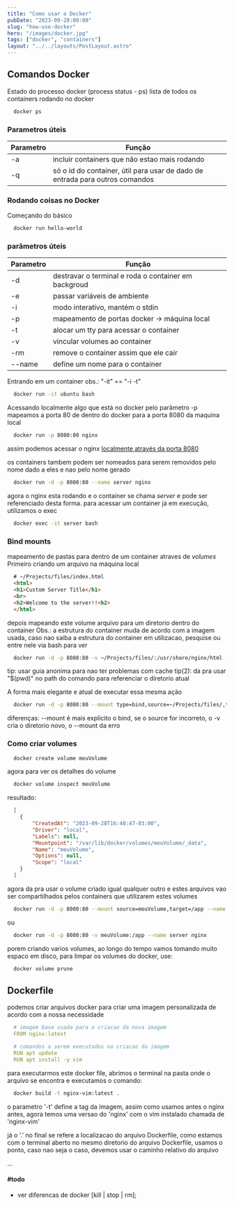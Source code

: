 ```yaml
---
title: "Como usar o Docker"
pubDate: "2023-09-28:00:00"
slug: "how-use-docker"
hero: "/images/docker.jpg"
tags: ["docker", "containers"]
layout: "../../layouts/PostLayout.astro"
---
```


## Comandos Docker

Estado do processo docker (process status - ps)
lista de todos os containers rodando no docker

``` sh
  docker ps
```

### Parametros úteis

| Parametro | Função                                                                       |
| --------- | ---------------------------------------------------------------------------- |
| -a        | incluir containers que não estao mais rodando                                |
| -q        | só o id do container, útil para usar de dado de entrada para outros comandos |

### Rodando coisas no Docker

Começando do básico

``` sh
  docker run hello-world
```

### parâmetros úteis

| Parametro | Função                                               |
| --------- | ---------------------------------------------------- |
| -d        | destravar o terminal e roda o container em backgroud |
| -e        | passar variáveis de ambiente                         |
| -i        | modo interativo, mantém o stdin                      |
| -p        | mapeamento de portas docker -> máquina local         |
| -t        | alocar um tty para acessar o container               |
| -v        | vincular volumes ao container                        |
| -rm       | remove o container assim que ele cair                |
| --name    | define um nome para o container                      |


Entrando em um container
obs.:  "-it"  ==  "-i -t" 

``` sh
  docker run -it ubuntu bash
```

Acessando localmente algo que está no docker
pelo parâmetro -p mapeamos a porta 80 de dentro do docker para a porta 8080 da maquina local

``` sh
  docker run -p 8080:80 nginx
```

assim podemos acessar o nginx [localmente através da porta 8080](http://localhost:8080)


os containers tambem podem ser nomeados para serem removidos pelo nome dado a eles e nao pelo nome gerado

``` sh
  docker run -d -p 8080:80 --name server nginx
```

agora o nginx esta rodando e o container se chama _server_ e pode ser referenciado desta forma.
para acessar um container já em execução, utilizamos o exec

``` sh
  docker exec -it server bash
```

### Bind mounts 
mapeamento de pastas para dentro de um container atraves de _volumes_
Primeiro criando um arquivo na máquina local

```` html
  # ~/Projects/files/index.html
  <html>
  <h1>Custom Server Title</h1>
  <br>
  <h2>Welcome to the server!!<h2>
  </html>
````

depois mapeando este volume arquivo para um diretorio dentro do container
Obs.: a estrutura do container muda de acordo com a imagem usada, caso nao saiba a estrutura do container em utilizacao, pesquise ou entre nele via bash para ver

``` sh
  docker run -d -p 8080:80 -v ~/Projects/files/:/usr/share/nginx/html --name server nginx
```

tip: usar guia anonima para nao ter problemas com cache
tip(2): da pra usar "$(pwd)" no path do comando para referenciar o diretorio atual


A forma mais elegante e atual de executar essa mesma ação

``` sh
  docker run -d -p 8080:80 --mount type=bind,source=~/Projects/files/,target=/usr/share/nginx/html --name server nginx
```

diferenças: --mount é mais explicito o bind, se o source for incorreto, o -v cria o diretorio novo, o --mount da erro

### Como criar volumes

``` sh
  docker create volume meuVolume
```

agora para ver os detalhes do volume

``` sh
  docker volume inspect meuVolume  
```

resultado:

``` json
  [
    {
        "CreatedAt": "2023-09-28T16:40:47-03:00",
        "Driver": "local",
        "Labels": null,
        "Mountpoint": "/var/lib/docker/volumes/meuVolume/_data",
        "Name": "meuVolume",
        "Options": null,
        "Scope": "local"
    }
  ]
```
agora da pra usar o volume criado igual qualquer outro e estes arquivos vao ser compartilhados pelos containers que utilizarem estes volumes

``` sh
  docker run -d -p 8080:80 --mount source=meuVolume,target=/app --name server nginx
```
ou
``` sh
  docker run -d -p 8080:80 -v meuVolume:/app --name server nginx
```

porem criando varios volumes, ao longo do tempo vamos tomando muito espaco em disco, para limpar os volumes do docker, use:

``` sh
  docker volume prune
```

## Dockerfile

podemos criar arquivos docker para criar uma imagem personalizada de acordo com a nossa necessidade

``` yaml
  # imagem base usada para a criacao da nova imagem
  FROM nginx:latest

  # comandos a serem executados na criacao da imagem
  RUN apt update
  RUN apt install -y vim
```

para executarmos este docker file, abrimos o terminal na pasta onde o arquivo se encontra e executamos o comando:

``` sh
  docker build -t nginx-vim:latest .
```

o parametro '-t' define a tag da imagem, assim como usamos antes o nginx antes, agora temos uma versao do 'nginx' com o vim instalado chamada de 'nginx-vim'

já o '.' no final se refere a localizacao do arquivo Dockerfile, como estamos com o terminal aberto no mesmo diretorio do arquivo Dockerfile, usamos o ponto, caso nao seja o caso, devemos usar o caminho relativo do arquivo

...
#### #todo
* ver diferencas de docker [kill | stop | rm];

